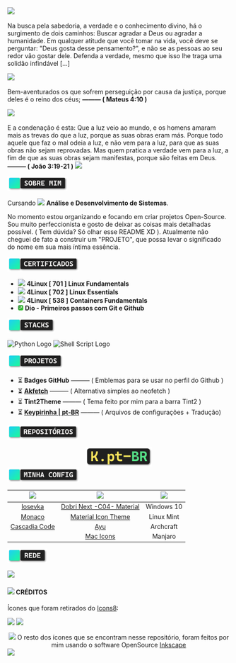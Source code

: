 <img src='https://cdn.discordapp.com/attachments/757631178193764474/1070787193859227708/line.png'>

<!-- Decerto, a busca pela sabedoria tem dois caminhos: Buscar agradar unicamente em primeiro lugar Deus, e ser salvo. Ou... Agradar unicamente a humanidade, e ser um tolo, pecador, e perder a salvação. Cavalheiros e madames, eu escolho o primeiro caminho. -->

Na busca pela sabedoria, a verdade e o conhecimento divino, há o surgimento de dois caminhos: Buscar agradar a Deus ou agradar a humanidade. Em qualquer atitude que você tomar na vida, você deve se perguntar: "Deus gosta desse pensamento?", e não se as pessoas ao seu redor vão gostar dele. Defenda a verdade, mesmo que isso lhe traga uma solidão infindável [...]

<img src='https://cdn.discordapp.com/attachments/757631178193764474/1070787193859227708/line.png'>
<!-- —————— Abrimento dos versículos —————— -->

Bem-aventurados os que sofrem perseguição por causa da justiça, porque deles é o reino dos céus;
<strong> ——— ( Mateus 4:10 ) </strong>

<img src='https://cdn.discordapp.com/attachments/757631178193764474/1070787193859227708/line.png'>

E a condenação é esta: Que a luz veio ao mundo, e os homens amaram mais as trevas do que a luz, porque as suas obras eram más.
Porque todo aquele que faz o mal odeia a luz, e não vem para a luz, para que as suas obras não sejam reprovadas.
Mas quem pratica a verdade vem para a luz, a fim de que as suas obras sejam manifestas, porque são feitas em Deus.
<strong> ——— ( João 3:19-21 ) </strong>
<img src='https://cdn.discordapp.com/attachments/757631178193764474/1070787193859227708/line.png'>

</em> <!-- —————— Fechamento dos versículos —————— -->

<img width="" src="https://raw.githubusercontent.com/Harlocks/design/main/assets/inkscape/banners/SobreMim28pxV2.png">

<!-- —————— SOBRE MIM —————— -->
<!-- #### ![](https://cdn.discordapp.com/attachments/757631178193764474/1070787521161740338/icon-subtopic.png) SOBRE MIM  -->
<!-- 
<img src="https://raw.githubusercontent.com/Harlocks/design/main/assets/inkscape/banners/sobremim28px.png"> -->



Cursando ![](https://cdn.discordapp.com/attachments/757631178193764474/1072989961403506770/graduation.png) **Análise e Desenvolvimento de Sistemas**.

No momento estou organizando e focando em criar projetos Open-Source. Sou muito perfeccionista e gosto de deixar as coisas mais detalhadas possível. ( Tem dúvida? Só olhar esse README XD ). Atualmente não cheguei de fato a construir um "PROJETO", que possa levar o significado do nome em sua mais íntima essência.

<!-- —————— SOBRE MIM —————— -->

<!-- —————— CERTIFICAÇÕES —————— -->

<!-- #### ![](https://cdn.discordapp.com/attachments/757631178193764474/1070787521161740338/icon-subtopic.png) CERTIFICAÇÕES -->
<img src="https://raw.githubusercontent.com/Harlocks/design/main/assets/inkscape/banners/Certificados28pxV2.png">
<!-- <img src="https://raw.githubusercontent.com/Harlocks/design/main/assets/inkscape/banners/certificacoes28px.png"> -->

-  ![](https://cdn.discordapp.com/attachments/757631178193764474/1072990432855871550/certificate.png) **4Linux [ 701 ] Linux Fundamentals**
-  ![](https://cdn.discordapp.com/attachments/757631178193764474/1072990432855871550/certificate.png) **4Linux [ 702 ] Linux Essentials**
-  ![](https://cdn.discordapp.com/attachments/757631178193764474/1072990432855871550/certificate.png) **4Linux [ 538 ] Containers Fundamentals**
- <a href="https://github.com/Harlocks/certificates/blob/main/certificates/Dio%20-%20Primeiros%20passos%20com%20Git%20e%20Github.pdf"><img width="12" src="https://raw.githubusercontent.com/Harlocks/design/main/assets/inkscape/buttons/icon-open24x.png"></a> **Dio - Primeiros passos com Git e Github**


<!-- —————— CERTIFICAÇÕES —————— -->


<!-- —————— STACKS —————— -->
<img src="https://raw.githubusercontent.com/Harlocks/design/main/assets/inkscape/banners/Stacks28pxV2.png">

<!-- #### ![](https://cdn.discordapp.com/attachments/757631178193764474/1070787521161740338/icon-subtopic.png) STACKS  -->

![Python Logo](https://cdn.discordapp.com/attachments/569005079932305410/994056796803190844/python.png "Python")
![Shell Script Logo](https://cdn.discordapp.com/attachments/569005079932305410/994058299215462570/shellscript.png "Shell Script")

<!-- —————— STACKS —————— -->

<!-- —————— PROJETOS —————— -->
<!-- #### ![](https://cdn.discordapp.com/attachments/757631178193764474/1070787521161740338/icon-subtopic.png) PROJETOS EM DESENVOLVIMENTO -->

<img src="https://raw.githubusercontent.com/Harlocks/design/main/assets/inkscape/banners/Projetos28pxV2.png">

- ⏳ **Badges GitHub** ——— ( Emblemas para se usar no perfil do Github )
- ⏳ [**Akfetch**](https://github.com/Harlocks/akfetch) ——— ( Alternativa simples ao neofetch )
- ⏳ **Tint2Theme** ——— ( Tema feito por mim para a barra Tint2 )
- ⏳ [**Keypirinha | pt-BR**](https://github.com/Harlocks/keypirinha)  ——— ( Arquivos de configurações + Tradução)

<!-- —————— PROJETOS —————— -->

<!-- REPOSITÓRIOS (ABRIMENTO) -->

<a href="https://github.com/Harlocks?tab=repositories"><img src='https://raw.githubusercontent.com/Harlocks/design/main/assets/inkscape/banners/Repositorios28pxV2.png'></a>

<div align="center">
<a href="https://github.com/Harlocks/keypirinha"><img width="150" src="https://raw.githubusercontent.com/Harlocks/design/main/assets/inkscape/banners/keypirinhaRepo.png">
</div></a>

<!-- REPOSITÓRIOS (FECHAMENTO) -->

<!-- —————— CONFIGURAÇÃO —————— -->
<!-- #### ![](https://cdn.discordapp.com/attachments/757631178193764474/1070787521161740338/icon-subtopic.png) MINHA CONFIG  -->
<img src="https://raw.githubusercontent.com/Harlocks/design/main/assets/inkscape/banners/MinhaConfig28pxV2.png">


| ![](https://cdn.discordapp.com/attachments/757631178193764474/1078385000350761040/FONTES.png) | ![](https://cdn.discordapp.com/attachments/757631178193764474/1078385861273604216/TEMAS.png) | ![](https://cdn.discordapp.com/attachments/757631178193764474/1078385881527898203/SO.png) |
| :-: | :-: | :-: |
| [Iosevka](https://github.com/be5invis/iosevka)</li> | [Dobri Next -C04- Material](https://marketplace.visualstudio.com/items?itemName=sldobri.bunker) | Windows 10 |
| [Monaco](https://github.com/taodongl/monaco.ttf)</li> | [Material Icon Theme](https://marketplace.visualstudio.com/items?itemName=PKief.material-icon-theme) | Linux Mint |
| [Cascadia Code](https://github.com/microsoft/cascadia-code) | [Ayu](https://marketplace.visualstudio.com/items?itemName=teabyii.ayu) | Archcraft |
| | [Mac Icons](https://marketplace.visualstudio.com/items?itemName=wayou.vscode-icons-mac) | Manjaro | 


<!-- —————— CONFIGURAÇÃO —————— -->

<!-- —————— REDE —————— -->
<!-- #### ![](https://cdn.discordapp.com/attachments/757631178193764474/1070787521161740338/icon-subtopic.png) REDE  -->

<img src='https://raw.githubusercontent.com/Harlocks/design/main/assets/inkscape/banners/Rede28pxV2.png'>

<a href="https://www.linkedin.com/in/erickrobert/"><img width="32" src="https://img.icons8.com/3d-fluency/94/null/linkedin.png"/></a>

<!-- —————— REDE —————— -->

#### ![](https://cdn.discordapp.com/attachments/757631178193764474/1070787521161740338/icon-subtopic.png) CRÉDITOS

Ícones que foram retirados do [Icons8](https://icons8.com.br/):

![](https://cdn.discordapp.com/attachments/757631178193764474/1072989961403506770/graduation.png) ![](https://cdn.discordapp.com/attachments/757631178193764474/1072990432855871550/certificate.png)


<div align="center">
<img src='https://cdn.discordapp.com/attachments/757631178193764474/1070787193859227708/line.png'>
O resto dos ícones que se encontram nesse repositório, foram feitos por mim usando o software OpenSource <a href="https://inkscape.org/pt-br/">Inkscape</a>
</div>
<img src='https://cdn.discordapp.com/attachments/757631178193764474/1070787193859227708/line.png'>